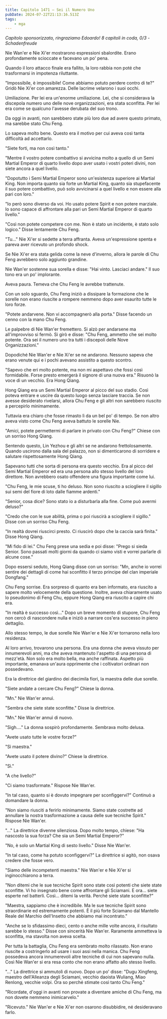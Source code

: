 ```yaml
---
title: Capitolo 1471 – Sei il Numero Uno
pubDate: 2024-07-22T21:13:16.513Z
tags:
    - mga
---
```



<em>Capitolo sponsorizzato, ringraziamo Edoardo!
8 capitoli in coda, 0/3
-Schadenfreude</em>


Nie Wan'er e Nie Xi'er mostrarono espressioni sbalordite. Erano profondamente scioccate e facevano un po' pena.


Quando il loro attacco finale era fallito, la loro rabbia non poté che trasformarsi in impotenza riluttante.


"Impossibile, è impossibile! Come abbiamo potuto perdere contro di te?" Gridò Nie Xi'er con amarezza. Delle lacrime velarono i suoi occhi.


Umiliazione. Per lei era un'enorme umiliazione. Lei, che si considerava la discepola numero uno delle nove organizzazioni, era stata sconfitta. Per lei era come se qualcuno l'avesse derubata del suo trono.


Da oggi in avanti, non sarebbero state più loro due ad avere questo primato, ma sarebbe stato Chu Feng.


Lo sapeva molto bene. Questo era il motivo per cui aveva così tanta difficoltà ad accettarlo.


"Siete forti, ma non così tanto."


"Mentre il vostro potere combattivo si avvicina molto a quello di un Semi Martial Emperor di quarto livello dopo aver usato i vostri poteri divini, non siete ancora a quel livello.


"Dopotutto i Semi Martial Emperor sono un'esistenza superiore ai Martial King. Non importa quanto sia forte un Martial King, quanto sia stupefacente il suo potere combattivo, può solo avvicinarsi a quel livello e non essere alla pari con loro."


"Io però sono diverso da voi. Ho usato potere Spirit e non potere marziale. Io sono capace di affrontare alla pari un Semi Martial Emperor di quarto livello."


"Così non potete competere con me. Non è stato un incidente, è stato solo logico." Disse lentamente Chu Feng.


"Tu..." Nie Xi'er si sedette a terra affranta. Aveva un'espressione spenta e pareva aver ricevuto un profondo shock.


Se Nie Xi'er era stata gelida come la neve d'inverno, allora le parole di Chu Feng avrebbero solo aggiunto grandine.


Nie Wan'er sostenne sua sorella e disse: "Hai vinto. Lasciaci andare." Il suo tono era un po' implorante.


Aveva paura. Temeva che Chu Feng le avrebbe trattenute.


Con un solo sguardo, Chu Feng iniziò a dissipare la formazione che le sorelle non erano riuscite a rompere nemmeno dopo aver esaurito tutte le loro forze.


"Potete andarvene. Non vi accompagnerò alla porta." Disse facendo un cenno con la mano Chu Feng.


Le palpebre di Nie Wan'er fremettero. Si alzò per andarsene ma all'improvviso si fermò. Si girò e disse: "Chu Feng, ammetto che sei molto potente. Ora sei il numero uno tra tutti i discepoli delle Nove Organizzazioni."


Dopodiché Nie Wan'er e Nie Xi'er se ne andarono. Nessuno sapeva che erano venute qui e i pochi avevano assistito a questo scontro.


"Sapevo che eri molto potente, ma non mi aspettavo che fossi così formidabile. Forse presto emergerà il signore di una nuova era." Risuonò la voce di un vecchio. Era Hong Qiang.


Hong Qiang era un Semi Martial Emperor al picco del suo stadio. Così poteva entrare e uscire da questo luogo senza lasciare traccia. Se non avesse desiderato rivelarsi, allora Chu Feng e gli altri non sarebbero riuscito a percepirlo minimamente.


Tuttavia era chiaro che fosse rimasto lì da un bel po' di tempo. Se non altro aveva visto come Chu Feng aveva battuto le sorelle Nie.


"Amici, potete permettermi di parlare in privato con Chu Feng?" Chiese con un sorriso Hong Qiang.


Sentendo questo, Lin Yezhou e gli altri se ne andarono frettolosamente. Quando uscirono dalla sala del palazzo, non si dimenticarono di sorridere e salutare rispettosamente Hong Qiang.


Sapevano tutti che sorta di persona era questo vecchio. Era al picco del Semi Martial Emperor ed era una persona allo stesso livello del loro direttore. Non avrebbero osato offendere una figura importante come lui.


"Chu Feng, le mie scuse, ti ho deluso. Non sono riuscito a sciogliere il sigillo sui semi del fiore di loto dalle fiamme ardenti."


"Senior, cosa dice? Sono stato io a disturbarla alla fine. Come può avermi deluso?"


"Credo che con le sue abilità, prima o poi riuscirà a sciogliere il sigillo." Disse con un sorriso Chu Feng.


"In realtà dovrei riuscirci presto. Ci riuscirò dopo che la caccia sarà finita." Disse Hong Qiang.


"Mi fido di lei." Chu Feng prese una sedia e poi disse: "Prego si sieda Senior. Sono passati molti giorni da quando ci siamo visti e vorrei parlarle di alcune cose."


Dopo essersi seduto, Hong Qiang disse con un sorriso: "Mn, anche io vorrei sentire dei dettagli di come hai sconfitto il terzo principe del clan imperiale Dongfang."


Chu Feng sorrise. Era sorpreso di quanto era ben informato, era riuscito a sapere molto velocemente della questione. Inoltre, aveva chiaramente usato lo pseudonimo di Feng Chu, eppure Hong Qiang era riuscito a capire chi era.


"In realtà è successo così..." Dopo un breve momento di stupore, Chu Feng non cercò di nascondere nulla e iniziò a narrare cos'era successo in pieno dettaglio.


Allo stesso tempo, le due sorelle Nie Wan'er e Nie Xi'er tornarono nella loro residenza.


Al loro arrivo, trovarono una persona. Era una donna che aveva vissuto per innumerevoli anni, ma che aveva mantenuto l'aspetto di una persona di mezz'età. Non solo era molto bella, ma anche raffinata. Aspetto più importante, emanava un'aura opprimente che i coltivatori ordinari non possedevano.


Era la direttrice del giardino dei diecimila fiori, la maestra delle due sorelle.


"Siete andate a cercare Chu Feng?" Chiese la donna.


"Mn." Nie Wan'er annuì.


"Sembra che siete state sconfitte." Disse la direttrice.


"Mn." Nie Wan'er annuì di nuovo.


"Sigh...." La donna sospirò profondamente. Sembrava molto delusa.


"Avete usato tutte le vostre forze?"


"Sì maestra."


"Avete usato il potere divino?" Chiese la direttrice.


"Sì."


"A che livello?"


"Ci siamo trasformate." Rispose Nie Wan'er.


"In tal caso, quanto si è dovuto impegnare per sconfiggervi?" Continuò a domandare la donna.


"Non siamo riusciti a ferirlo minimamente. Siamo state costrette ad annullare la nostra trasformazione a causa delle sue tecniche Spirit." Rispose Nie Wan'er.


"..." La direttrice divenne silenziosa. Dopo molto tempo, chiese: "Ha nascosto la sua forza? Che sia un Semi Martial Emperor?"


"No, è solo un Martial King di sesto livello." Disse Nie Wan'er.


"In tal caso, come ha potuto sconfiggervi?" La direttrice si agitò, non osava credere che fosse vero.


"Siamo delle incompetenti maestra." Nie Wan'er e Nie Xi'er si inginocchiarono a terra.


"Non ditemi che le sue tecniche Spirit sono state così potenti che siete state sconfitte. Vi ho insegnato bene come affrontare gli Sciamani. E ora... siete esperte nel batterli. Così... ditemi la verità. Perché siete state sconfitte?"


"Maestra, sappiamo che è incredibile. Ma le sue tecniche Spirit sono straordinarie ed estremamente potenti. È il più forte Sciamano dal Mantello Reale del Marchio dell'Insetto che abbiamo mai incontrato."


"Anche se lo sfidassimo dieci, cento o anche mille volte ancora, il risultato sarebbe lo stesso." Disse con sincerità Nie Wan'er. Raramente ammetteva la sconfitta, ma stavolta non aveva scelta.


Per tutta la battaglia, Chu Feng era sembrato molto rilassato. Non erano riuscite a costringerlo ad usare i suoi assi nella manica. Chu Feng possedeva ancora innumerevoli altre tecniche di cui non sapevano nulla. Così Nie Wan'er si era resa conto che non erano affatto allo stesso livello.


"..." La direttrice si ammutolì di nuovo. Dopo un po' disse: "Dugu Xingfeng, maestro dell'Alleanza degli Sciamani, vecchio daoista Wuliang, Miao Renlong, vecchie volpi. Ora so perché stimate così tanto Chu Feng."


"Ricordate, d'oggi in avanti non provate a diventare amiche di Chu Feng, ma non dovete nemmeno inimicarvelo."


"Ricevuto." Nie Wan'er e Nie Xi'er non osarono disubbidire, né desideravano farlo.
                                


                                



